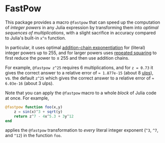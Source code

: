 # FastPow

This package provides a macro `@fastpow` that can speed up
the computation of *integer powers* in any Julia expression
by transforming them into *optimal sequences of multiplications*,
with a slight sacrifice in accuracy compared to Julia's built-in
`x^n` function.

In particular, it uses optimal [addition-chain exponentiation](https://en.wikipedia.org/wiki/Addition-chain_exponentiation) for (literal) integer powers up to 255, and for larger powers uses [repeated
squaring](https://en.wikipedia.org/wiki/Exponentiation_by_squaring)
to first reduce the power to ≤ 255 and then use addition chains.

For example, `@fastpow z^25` requires 6 multiplications, and for `z = 0.73` it gives the correct answer to a relative error of `≈ 1.877e-15` (about 8 [ulps](https://en.wikipedia.org/wiki/Unit_in_the_last_place)), vs. the default `z^25` which gives the correct answer to a relative error of `≈ 6.03e-16` (about 3 ulps).

Note that you can apply the `@fastpow` macro to a whole *block*
of Julia code at once.  For example,
```jl
@fastpow function foo(x,y)
    z = sin(x)^3 + sqrt(y)
    return z^7 - 4x^5.3 + 3y^12
end
```
applies the `@fastpow` transformation to *every* literal integer
exponent (`^3`, `^7`, and `^12`) in the function `foo`.
